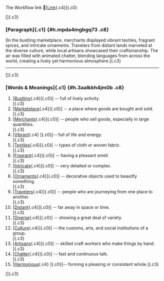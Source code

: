 The Workflow link
👏[[Link](https://www.google.com/url?q=http://www.google.com&sa=D&source=editors&ust=1756676449475898&usg=AOvVaw2hTccZHxbn1e4jvSzI0F6g){.c4}]{.c0}

[]{.c3}

### [Paragraph]{.c1} {#h.mpda4mgbgq73 .c8}

[In the bustling marketplace, merchants displayed vibrant textiles,
fragrant spices, and intricate ornaments. Travelers from distant lands
marveled at the diverse culture, while local artisans showcased their
craftsmanship. The air was filled with animated chatter, blending
languages from across the world, creating a lively yet harmonious
atmosphere.]{.c3}

------------------------------------------------------------------------

[]{.c3}

### [Words & Meanings]{.c1} {#h.3aalkbh4jm0b .c8}

1.  [[Bustling](https://www.google.com/url?q=http://www.google.com&sa=D&source=editors&ust=1756676449476976&usg=AOvVaw0OdWPmPVmy5vlYWyVcyRTF){.c4}]{.c0}[ --
    full of lively activity.\
    ]{.c3}
2.  [[Marketplace](https://www.google.com/url?q=http://www.google.com&sa=D&source=editors&ust=1756676449477153&usg=AOvVaw2EC4R5tx9EQF4MZ5y5EivV){.c4}]{.c0}[ --
    a place where goods are bought and sold.\
    ]{.c3}
3.  [[Merchants](https://www.google.com/url?q=http://www.google.com&sa=D&source=editors&ust=1756676449477379&usg=AOvVaw1DUliCfhdY4Xf0sQ42d0Aj){.c4}]{.c0}[ --
    people who sell goods, especially in large quantities.\
    ]{.c3}
4.  [[Vibrant](https://www.google.com/url?q=http://www.google.com&sa=D&source=editors&ust=1756676449477672&usg=AOvVaw3nB4Z2HyDng_VtGiLy4iEN){.c4}
    ]{.c0}[-- full of life and energy.\
    ]{.c3}
5.  [[Textiles](https://www.google.com/url?q=http://www.google.com&sa=D&source=editors&ust=1756676449477896&usg=AOvVaw0GApwc9r_mRDqhg2XvkVcJ){.c4}]{.c0}[ --
    types of cloth or woven fabric.\
    ]{.c3}
6.  [[Fragrant](https://www.google.com/url?q=http://www.google.com&sa=D&source=editors&ust=1756676449478148&usg=AOvVaw1yaaaey3lM9bL1UppfigrC){.c4}]{.c0}[ --
    having a pleasant smell.\
    ]{.c3}
7.  [[Intricate](https://www.google.com/url?q=http://www.google.com&sa=D&source=editors&ust=1756676449478353&usg=AOvVaw25EAAMl4-XomrEdS07iBKa){.c4}]{.c0}[ --
    very detailed or complex.\
    ]{.c3}
8.  [[Ornaments](https://www.google.com/url?q=http://www.google.com&sa=D&source=editors&ust=1756676449478576&usg=AOvVaw08pfw3vi_OP-L4uTS1nqbm){.c4}]{.c0}[ --
    decorative objects used to beautify something.\
    ]{.c3}
9.  [[Travelers](https://www.google.com/url?q=http://www.google.com&sa=D&source=editors&ust=1756676449478848&usg=AOvVaw0sLfohvETXOmHHOzZi_z3i){.c4}]{.c0}[ --
    people who are journeying from one place to another.\
    ]{.c3}
10. [[Distant](https://www.google.com/url?q=http://www.google.com&sa=D&source=editors&ust=1756676449479118&usg=AOvVaw1FDIVcIwhpzrwYiMD-csqp){.c4}]{.c0}[ --
    far away in space or time.\
    ]{.c3}
11. [[Diverse](https://www.google.com/url?q=http://www.google.com&sa=D&source=editors&ust=1756676449479330&usg=AOvVaw2OjXMND0iMtq-l0fCTROvn){.c4}]{.c0}[ --
    showing a great deal of variety.\
    ]{.c3}
12. [[Culture](https://www.google.com/url?q=http://www.google.com&sa=D&source=editors&ust=1756676449479552&usg=AOvVaw15mQ08XhOHQXa6G7YDLyEM){.c4}]{.c0}[ --
    the customs, arts, and social institutions of a group.\
    ]{.c3}
13. [[Artisans](https://www.google.com/url?q=http://www.google.com&sa=D&source=editors&ust=1756676449479900&usg=AOvVaw01lUFk7hos5g3xpP4twiNc){.c4}]{.c0}[ --
    skilled craft workers who make things by hand.\
    ]{.c3}
14. [[Chatter](https://www.google.com/url?q=http://www.google.com&sa=D&source=editors&ust=1756676449480179&usg=AOvVaw27DI0iRfqLUKJRUB-U9H40){.c4}]{.c0}[ --
    fast and continuous talk.\
    ]{.c3}
15. [[Harmonious](https://www.google.com/url?q=http://www.google.com&sa=D&source=editors&ust=1756676449480408&usg=AOvVaw13cdCiKSIpudPgtXOTkxCH){.c4}
    ]{.c0}[-- forming a pleasing or consistent whole.]{.c3}

[]{.c3}
